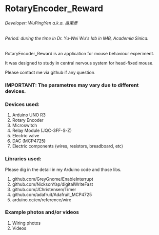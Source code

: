 # RotaryEncoder_Reward
###### Developer: WuPingYen a.k.a. 吳秉彥
###### Period: during the time in Dr. Yu-Wei Wu's lab in IMB, Academia Sinica.

RotaryEncoder_Reward is an application for mouse behaviour experiment.

It was designed to study in central nervous system for head-fixed mouse.

Please contact me via github if any question.

### IMPORTANT: The parametres may vary due to different devices.

### Devices used:
1. Arduino UNO R3
2. Rotary Encoder
3. Microswitch
4. Relay Module (JQC-3FF-S-Z)
6. Electric valve
7. DAC (MCP4725)
8. Electric components (wires, resistors, breadboard, etc)

### Libraries used:
Please dig in the detail in my Arduino code and those libs.
1. github.com/GreyGnome/EnableInterrupt
2. github.com/NicksonYap/digitalWriteFast
3. github.com/JChristensen/Timer
4. github.com/adafruit/Adafruit_MCP4725
5. arduino.cc/en/reference/wire

### Example photos and/or videos
1. Wiring photos
2. Videos
